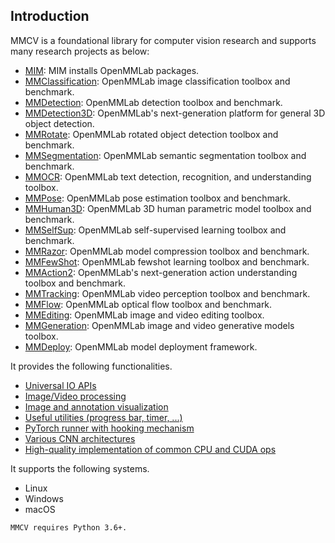 ## Introduction

MMCV is a foundational library for computer vision research and supports many
research projects as below:

- [MIM](https://github.com/open-mmlab/mim): MIM installs OpenMMLab packages.
- [MMClassification](https://github.com/open-mmlab/mmclassification): OpenMMLab image classification toolbox and benchmark.
- [MMDetection](https://github.com/open-mmlab/mmdetection): OpenMMLab detection toolbox and benchmark.
- [MMDetection3D](https://github.com/open-mmlab/mmdetection3d): OpenMMLab's next-generation platform for general 3D object detection.
- [MMRotate](https://github.com/open-mmlab/mmrotate): OpenMMLab rotated object detection toolbox and benchmark.
- [MMSegmentation](https://github.com/open-mmlab/mmsegmentation): OpenMMLab semantic segmentation toolbox and benchmark.
- [MMOCR](https://github.com/open-mmlab/mmocr): OpenMMLab text detection, recognition, and understanding toolbox.
- [MMPose](https://github.com/open-mmlab/mmpose): OpenMMLab pose estimation toolbox and benchmark.
- [MMHuman3D](https://github.com/open-mmlab/mmhuman3d): OpenMMLab 3D human parametric model toolbox and benchmark.
- [MMSelfSup](https://github.com/open-mmlab/mmselfsup): OpenMMLab self-supervised learning toolbox and benchmark.
- [MMRazor](https://github.com/open-mmlab/mmrazor): OpenMMLab model compression toolbox and benchmark.
- [MMFewShot](https://github.com/open-mmlab/mmfewshot): OpenMMLab fewshot learning toolbox and benchmark.
- [MMAction2](https://github.com/open-mmlab/mmaction2): OpenMMLab's next-generation action understanding toolbox and benchmark.
- [MMTracking](https://github.com/open-mmlab/mmtracking): OpenMMLab video perception toolbox and benchmark.
- [MMFlow](https://github.com/open-mmlab/mmflow): OpenMMLab optical flow toolbox and benchmark.
- [MMEditing](https://github.com/open-mmlab/mmediting): OpenMMLab image and video editing toolbox.
- [MMGeneration](https://github.com/open-mmlab/mmgeneration): OpenMMLab image and video generative models toolbox.
- [MMDeploy](https://github.com/open-mmlab/mmdeploy): OpenMMLab model deployment framework.

It provides the following functionalities.

- [Universal IO APIs](https://mmcv.readthedocs.io/en/latest/understand_mmcv/io.html)
- [Image/Video processing](https://mmcv.readthedocs.io/en/latest/understand_mmcv/data_process.html)
- [Image and annotation visualization](https://mmcv.readthedocs.io/en/latest/understand_mmcv/visualization.html)
- [Useful utilities (progress bar, timer, ...)](https://mmcv.readthedocs.io/en/latest/understand_mmcv/utils.html)
- [PyTorch runner with hooking mechanism](https://mmcv.readthedocs.io/en/latest/understand_mmcv/runner.html)
- [Various CNN architectures](https://mmcv.readthedocs.io/en/latest/understand_mmcv/cnn.html)
- [High-quality implementation of common CPU and CUDA ops](https://mmcv.readthedocs.io/en/latest/understand_mmcv/ops.html)

It supports the following systems.

- Linux
- Windows
- macOS

```{note}
MMCV requires Python 3.6+.
```
